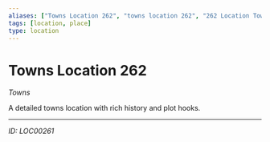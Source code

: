 ```yaml
---
aliases: ["Towns Location 262", "towns location 262", "262 Location Towns"]
tags: [location, place]
type: location
---
```


# Towns Location 262

*Towns*

A detailed towns location with rich history and plot hooks.

---
*ID: LOC00261*